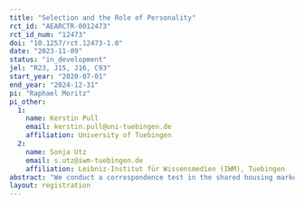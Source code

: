 ```yaml
---
title: "Selection and the Role of Personality"
rct_id: "AEARCTR-0012473"
rct_id_num: "12473"
doi: "10.1257/rct.12473-1.0"
date: "2023-11-09"
status: "in_development"
jel: "R23, J15, J16, C93"
start_year: "2020-07-01"
end_year: "2024-12-31"
pi: "Raphael Moritz"
pi_other:
  1:
    name: Kerstin Pull
    email: kerstin.pull@uni-tuebingen.de
    affiliation: University of Tuebingen
  2:
    name: Sonja Utz
    email: s.utz@iwm-tuebingen.de
    affiliation: Leibniz-Institut für Wissensmedien (IWM), Tuebingen
abstract: "We conduct a correspondence test in the shared housing market to determine the role of personality signaling images posted on fictitious social media profiles on selection decisions. Approximately 3,000 fictitious applications with a randomly assigned social media profile are sent to vacant room ads to determine the effect of personality information on callback rates. The profiles were created over the course of three years to credibly signal high (low) conscientiousness and high (low) agreeableness/low (high) neuroticism, respectively – reflecting the Big Five personality traits most pertinent to selection decisions in both shared housing markets and organizational settings. We conducted several randomized online pilot experiments to verify that the selected images posted on the profiles accurately represent the intended personality dimensions, while also ensuring the realism of the profiles. In addition, we can approximate whether landlords or roommates visit these profiles and exploit this information using statistics on profile visits and page impressions."
layout: registration
---
```


